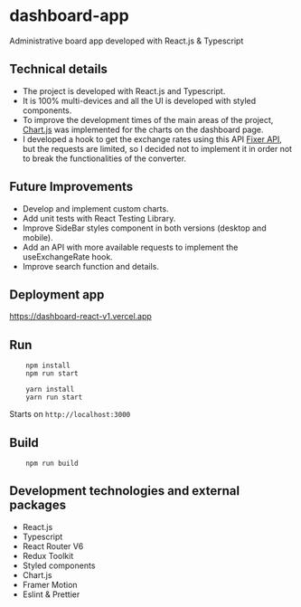 # dashboard-app
Administrative board app developed with React.js & Typescript

## Technical details
- The project is developed with React.js and Typescript. 
- It is 100% multi-devices and all the UI is developed with styled components.
- To improve the development times of the main areas of the project, [Chart.js](https://www.chartjs.org/)
was implemented for the charts on the dashboard page.
- I developed a hook to get the exchange rates using this API [Fixer API](https://apilayer.com/marketplace/fixer-api), 
but the requests are limited, so I decided not to implement it in order not to break the functionalities of the converter.


## Future Improvements
- Develop and implement custom charts.
- Add unit tests with React Testing Library.
- Improve SideBar styles component in both versions (desktop and mobile).
- Add an API with more available requests to implement the useExchangeRate hook.
- Improve search function and details.

## Deployment app

https://dashboard-react-v1.vercel.app

## Run

```
    npm install
    npm run start
```

```
    yarn install
    yarn run start
```


Starts on `http://localhost:3000`

## Build

```
    npm run build
```

## Development technologies and external packages

- React.js
- Typescript
- React Router V6
- Redux Toolkit
- Styled components 
- Chart.js
- Framer Motion
- Eslint & Prettier
